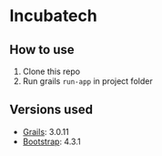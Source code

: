 # Incubatech

## How to use

1. Clone this repo
2. Run grails `run-app` in project folder

## Versions used

* [Grails](http://grails.org/): 3.0.11
* [Bootstrap](http://getbootstrap.com/): 4.3.1